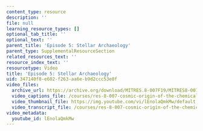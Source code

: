 ```yaml
---
content_type: resource
description: ''
file: null
learning_resource_types: []
optional_tab_title: ''
optional_text: ''
parent_title: 'Episode 5: Stellar Archaeology'
parent_type: SupplementalResourceSection
related_resources_text: ''
resource_index_text: ''
resourcetype: Video
title: 'Episode 5: Stellar Archaeology'
uid: 347140f8-e602-f263-aa6e-b9d2ccc53e0f
video_files:
  archive_url: https://archive.org/download/MITRES.8-007F19/MITRES8-007F19_ep05_300k.mp4
  video_captions_file: /courses/res-8-007-cosmic-origin-of-the-chemical-elements-fall-2019/36239c6aaa94598d9bf5987395eff63e_lEnolaQmkMw.vtt
  video_thumbnail_file: https://img.youtube.com/vi/lEnolaQmkMw/default.jpg
  video_transcript_file: /courses/res-8-007-cosmic-origin-of-the-chemical-elements-fall-2019/738a45f55894b64f434e544433de007b_lEnolaQmkMw.pdf
video_metadata:
  youtube_id: lEnolaQmkMw
---
```

